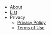 * [About](./about.md)
* [List](./list.md)
* Privacy
  * [Privacy Policy](./privacy/privacy-policy.md)
  * [Terms of Use](./privacy/terms-of-use.md)
